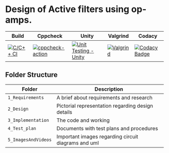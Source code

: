 
# Design of Active filters using op-amps.

| Build | Cppcheck | Unity | Valgrind | Codacy |
| ------- | ---------- | ---------- | ------------- | ------------- |
|[![C/C++ CI](https://github.com/PramodhMahadeshKM/MiniProject_LTTS/actions/workflows/C%20CI%20Build.yml/badge.svg)](https://github.com/PramodhMahadeshKM/MiniProject_LTTS/actions/workflows/C%20CI%20Build.yml) | [![cppcheck-action](https://github.com/PramodhMahadeshKM/MiniProject_LTTS/actions/workflows/cppcheck.yml/badge.svg)](https://github.com/PramodhMahadeshKM/MiniProject_LTTS/actions/workflows/cppcheck.yml) | [![Unit Testing - Unity](https://github.com/PramodhMahadeshKM/MiniProject_LTTS/actions/workflows/unity.yml/badge.svg)](https://github.com/PramodhMahadeshKM/MiniProject_LTTS/actions/workflows/unity.yml) | [![Valgrind](https://github.com/PramodhMahadeshKM/MiniProject_LTTS/actions/workflows/valgrind.yml/badge.svg)](https://github.com/PramodhMahadeshKM/MiniProject_LTTS/actions/workflows/valgrind.yml) | [![Codacy Badge](https://app.codacy.com/project/badge/Grade/dc5c89f8e0a64fcf9994569194cbce62)](https://www.codacy.com/gh/PramodhMahadeshKM/MiniProject_LTTS/dashboard?utm_source=github.com&amp;utm_medium=referral&amp;utm_content=PramodhMahadeshKM/MiniProject_LTTS&amp;utm_campaign=Badge_Grade) |


## Folder Structure
Folder             | Description
-------------------| -----------------------------------------
`1_Requirements`   | A brief about requirements and research
`2_Design`         | Pictorial representation regarding design details
`3_Implementation` | The code and working
`4_Test_plan`      | Documents with test plans and procedures
`5_ImagesAndVideos`| Important images regarding circuit diagrams and uml




